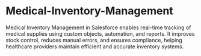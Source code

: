 # Medical-Inventory-Management
Medical Inventory Management in Salesforce enables real-time tracking of medical supplies using custom objects, automation, and reports. It improves stock control, reduces manual errors, and ensures compliance, helping healthcare providers maintain efficient and accurate inventory systems.
